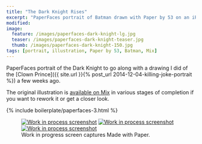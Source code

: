 ```yaml
---
title: "The Dark Knight Rises"
excerpt: "PaperFaces portrait of Batman drawn with Paper by 53 on an iPad."
modified: 
image: 
  feature: /images/paperfaces-dark-knight-lg.jpg
  teaser: /images/paperfaces-dark-knight-teaser.jpg
  thumb: /images/paperfaces-dark-knight-150.jpg
tags: [portrait, illustration, Paper by 53, Batman, Mix]
---
```


PaperFaces portrait of the Dark Knight to go along with a drawing I did of the [Clown Prince]({{ site.url }}{% post_url 2014-12-04-killing-joke-portrait %}) a few weeks ago.

The original illustration is [available on Mix](https://mix.fiftythree.com/11098-Michael-Rose/1420093) in various stages of completion if you want to rework it or get a closer look.

{% include boilerplate/paperfaces-3.html %}

<figure class="third">
  <a href="{{ site.url }}/images/paperfaces-dark-knight-process-1-lg.jpg"><img src="{{ site.url }}/images/paperfaces-dark-knight-process-1-600.jpg" alt="Work in process screenshot"></a>
  <a href="{{ site.url }}/images/paperfaces-dark-knight-process-2-lg.jpg"><img src="{{ site.url }}/images/paperfaces-dark-knight-process-2-600.jpg" alt="Work in process screenshot"></a>
  <a href="{{ site.url }}/images/paperfaces-dark-knight-process-3-lg.jpg"><img src="{{ site.url }}/images/paperfaces-dark-knight-process-3-600.jpg" alt="Work in process screenshot"></a>
  <figcaption>Work in progress screen captures Made with Paper.</figcaption>
</figure>
